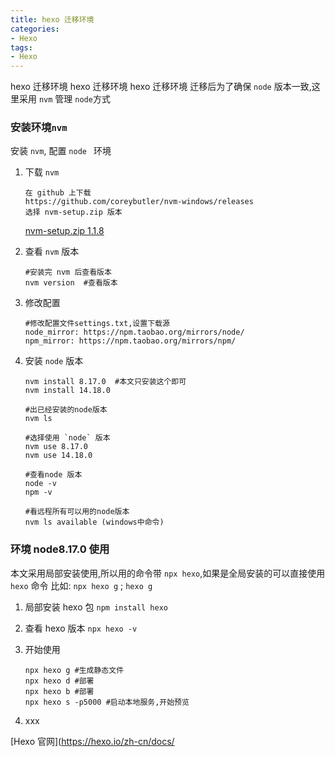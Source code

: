 ```yaml
---
title: hexo 迁移环境
categories: 
- Hexo
tags:
- Hexo
---
```

hexo  迁移环境
hexo  迁移环境
hexo  迁移环境
迁移后为了确保 `node` 版本一致,这里采用 `nvm` 管理 `node`方式

### 安装环境`nvm`

安装 `nvm`, 配置 `node ` 环境

1. 下载 `nvm`

   ```wiki
   在 github 上下载
   https://github.com/coreybutler/nvm-windows/releases  
   选择 nvm-setup.zip 版本
   ```

   [nvm-setup.zip 1.1.8](https://github.com/coreybutler/nvm-windows/releases/download/1.1.8/nvm-setup.zip)

2. 查看 `nvm` 版本

   ```wiki
   #安装完 nvm 后查看版本
   nvm version  #查看版本 
   ```

3. 修改配置

   ```wiki
   #修改配置文件settings.txt,设置下载源
   node_mirror: https://npm.taobao.org/mirrors/node/ 
   npm_mirror: https://npm.taobao.org/mirrors/npm/
   ```

4. 安装 `node` 版本

   ```wiki
   nvm install 8.17.0  #本文只安装这个即可
   nvm install 14.18.0
   
   #出已经安装的node版本 
   nvm ls
   
   #选择使用 `node` 版本
   nvm use 8.17.0
   nvm use 14.18.0
   
   #查看node 版本
   node -v
   npm -v
   
   #看远程所有可以用的node版本
   nvm ls available (windows中命令)
   ```

###  环境 node8.17.0 使用

本文采用局部安装使用,所以用的命令带 `npx hexo`,如果是全局安装的可以直接使用 `hexo` 命令
比如:  `npx hexo g`   ;   `hexo g`

1. 局部安装 hexo 包
   `npm install hexo`

2. 查看 hexo 版本
   `npx hexo -v `

3. 开始使用 

   ```wiki
   npx hexo g #生成静态文件
   npx hexo d #部署
   npx hexo b #部署
   npx hexo s -p5000 #启动本地服务,开始预览
   ```

4) xxx





[Hexo 官网](https://hexo.io/zh-cn/docs/





